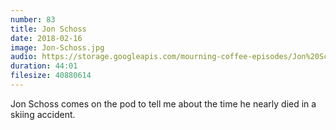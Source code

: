 ```yaml
---
number: 83
title: Jon Schoss
date: 2018-02-16
image: Jon-Schoss.jpg
audio: https://storage.googleapis.com/mourning-coffee-episodes/Jon%20Schoss%20Release.mp3
duration: 44:01
filesize: 40880614
---
```


Jon Schoss comes on the pod to tell me about the time he nearly died in a skiing accident. 
